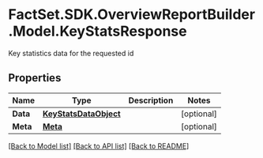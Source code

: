 # FactSet.SDK.OverviewReportBuilder.Model.KeyStatsResponse
Key statistics data for the requested id

## Properties

Name | Type | Description | Notes
------------ | ------------- | ------------- | -------------
**Data** | [**KeyStatsDataObject**](KeyStatsDataObject.md) |  | [optional] 
**Meta** | [**Meta**](Meta.md) |  | [optional] 

[[Back to Model list]](../README.md#documentation-for-models) [[Back to API list]](../README.md#documentation-for-api-endpoints) [[Back to README]](../README.md)

